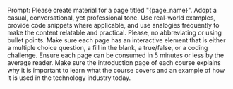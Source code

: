 Prompt: Please create material for a page titled "{page_name}". Adopt a casual, conversational, yet professional tone. Use real-world examples, provide code snippets where applicable, and use analogies frequently to make the content relatable and practical. Please, no abbreviating or using bullet points. Make sure each page has an interactive element that is either a multiple choice question, a fill in the blank, a true/false, or a coding challenge. Ensure each page can be consumed in 5 minutes or less by the average reader. Make sure the introduction page of each course explains why it is important to learn what the course covers and an example of how it is used in the technology industry today.